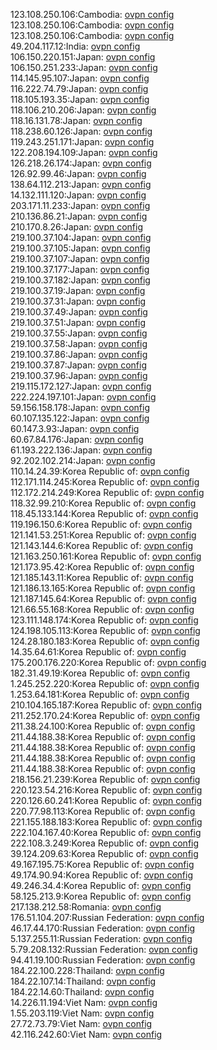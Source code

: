 123.108.250.106:Cambodia: [ovpn config](vpn/123_108_250_106.ovpn)  
123.108.250.106:Cambodia: [ovpn config](vpn/123_108_250_106.ovpn)  
123.108.250.106:Cambodia: [ovpn config](vpn/123_108_250_106.ovpn)  
49.204.117.12:India: [ovpn config](vpn/49_204_117_12.ovpn)  
106.150.220.151:Japan: [ovpn config](vpn/106_150_220_151.ovpn)  
106.150.251.233:Japan: [ovpn config](vpn/106_150_251_233.ovpn)  
114.145.95.107:Japan: [ovpn config](vpn/114_145_95_107.ovpn)  
116.222.74.79:Japan: [ovpn config](vpn/116_222_74_79.ovpn)  
118.105.193.35:Japan: [ovpn config](vpn/118_105_193_35.ovpn)  
118.106.210.206:Japan: [ovpn config](vpn/118_106_210_206.ovpn)  
118.16.131.78:Japan: [ovpn config](vpn/118_16_131_78.ovpn)  
118.238.60.126:Japan: [ovpn config](vpn/118_238_60_126.ovpn)  
119.243.251.171:Japan: [ovpn config](vpn/119_243_251_171.ovpn)  
122.208.194.109:Japan: [ovpn config](vpn/122_208_194_109.ovpn)  
126.218.26.174:Japan: [ovpn config](vpn/126_218_26_174.ovpn)  
126.92.99.46:Japan: [ovpn config](vpn/126_92_99_46.ovpn)  
138.64.112.213:Japan: [ovpn config](vpn/138_64_112_213.ovpn)  
14.132.111.120:Japan: [ovpn config](vpn/14_132_111_120.ovpn)  
203.171.11.233:Japan: [ovpn config](vpn/203_171_11_233.ovpn)  
210.136.86.21:Japan: [ovpn config](vpn/210_136_86_21.ovpn)  
210.170.8.26:Japan: [ovpn config](vpn/210_170_8_26.ovpn)  
219.100.37.104:Japan: [ovpn config](vpn/219_100_37_104.ovpn)  
219.100.37.105:Japan: [ovpn config](vpn/219_100_37_105.ovpn)  
219.100.37.107:Japan: [ovpn config](vpn/219_100_37_107.ovpn)  
219.100.37.177:Japan: [ovpn config](vpn/219_100_37_177.ovpn)  
219.100.37.182:Japan: [ovpn config](vpn/219_100_37_182.ovpn)  
219.100.37.19:Japan: [ovpn config](vpn/219_100_37_19.ovpn)  
219.100.37.31:Japan: [ovpn config](vpn/219_100_37_31.ovpn)  
219.100.37.49:Japan: [ovpn config](vpn/219_100_37_49.ovpn)  
219.100.37.51:Japan: [ovpn config](vpn/219_100_37_51.ovpn)  
219.100.37.55:Japan: [ovpn config](vpn/219_100_37_55.ovpn)  
219.100.37.58:Japan: [ovpn config](vpn/219_100_37_58.ovpn)  
219.100.37.86:Japan: [ovpn config](vpn/219_100_37_86.ovpn)  
219.100.37.87:Japan: [ovpn config](vpn/219_100_37_87.ovpn)  
219.100.37.96:Japan: [ovpn config](vpn/219_100_37_96.ovpn)  
219.115.172.127:Japan: [ovpn config](vpn/219_115_172_127.ovpn)  
222.224.197.101:Japan: [ovpn config](vpn/222_224_197_101.ovpn)  
59.156.158.178:Japan: [ovpn config](vpn/59_156_158_178.ovpn)  
60.107.135.122:Japan: [ovpn config](vpn/60_107_135_122.ovpn)  
60.147.3.93:Japan: [ovpn config](vpn/60_147_3_93.ovpn)  
60.67.84.176:Japan: [ovpn config](vpn/60_67_84_176.ovpn)  
61.193.222.136:Japan: [ovpn config](vpn/61_193_222_136.ovpn)  
92.202.102.214:Japan: [ovpn config](vpn/92_202_102_214.ovpn)  
110.14.24.39:Korea Republic of: [ovpn config](vpn/110_14_24_39.ovpn)  
112.171.114.245:Korea Republic of: [ovpn config](vpn/112_171_114_245.ovpn)  
112.172.214.249:Korea Republic of: [ovpn config](vpn/112_172_214_249.ovpn)  
118.32.99.210:Korea Republic of: [ovpn config](vpn/118_32_99_210.ovpn)  
118.45.133.144:Korea Republic of: [ovpn config](vpn/118_45_133_144.ovpn)  
119.196.150.6:Korea Republic of: [ovpn config](vpn/119_196_150_6.ovpn)  
121.141.53.251:Korea Republic of: [ovpn config](vpn/121_141_53_251.ovpn)  
121.143.144.6:Korea Republic of: [ovpn config](vpn/121_143_144_6.ovpn)  
121.163.250.161:Korea Republic of: [ovpn config](vpn/121_163_250_161.ovpn)  
121.173.95.42:Korea Republic of: [ovpn config](vpn/121_173_95_42.ovpn)  
121.185.143.11:Korea Republic of: [ovpn config](vpn/121_185_143_11.ovpn)  
121.186.13.165:Korea Republic of: [ovpn config](vpn/121_186_13_165.ovpn)  
121.187.145.64:Korea Republic of: [ovpn config](vpn/121_187_145_64.ovpn)  
121.66.55.168:Korea Republic of: [ovpn config](vpn/121_66_55_168.ovpn)  
123.111.148.174:Korea Republic of: [ovpn config](vpn/123_111_148_174.ovpn)  
124.198.105.113:Korea Republic of: [ovpn config](vpn/124_198_105_113.ovpn)  
124.28.180.183:Korea Republic of: [ovpn config](vpn/124_28_180_183.ovpn)  
14.35.64.61:Korea Republic of: [ovpn config](vpn/14_35_64_61.ovpn)  
175.200.176.220:Korea Republic of: [ovpn config](vpn/175_200_176_220.ovpn)  
182.31.49.19:Korea Republic of: [ovpn config](vpn/182_31_49_19.ovpn)  
1.245.252.220:Korea Republic of: [ovpn config](vpn/1_245_252_220.ovpn)  
1.253.64.181:Korea Republic of: [ovpn config](vpn/1_253_64_181.ovpn)  
210.104.165.187:Korea Republic of: [ovpn config](vpn/210_104_165_187.ovpn)  
211.252.170.24:Korea Republic of: [ovpn config](vpn/211_252_170_24.ovpn)  
211.38.24.100:Korea Republic of: [ovpn config](vpn/211_38_24_100.ovpn)  
211.44.188.38:Korea Republic of: [ovpn config](vpn/211_44_188_38.ovpn)  
211.44.188.38:Korea Republic of: [ovpn config](vpn/211_44_188_38.ovpn)  
211.44.188.38:Korea Republic of: [ovpn config](vpn/211_44_188_38.ovpn)  
211.44.188.38:Korea Republic of: [ovpn config](vpn/211_44_188_38.ovpn)  
218.156.21.239:Korea Republic of: [ovpn config](vpn/218_156_21_239.ovpn)  
220.123.54.216:Korea Republic of: [ovpn config](vpn/220_123_54_216.ovpn)  
220.126.60.241:Korea Republic of: [ovpn config](vpn/220_126_60_241.ovpn)  
220.77.98.113:Korea Republic of: [ovpn config](vpn/220_77_98_113.ovpn)  
221.155.188.183:Korea Republic of: [ovpn config](vpn/221_155_188_183.ovpn)  
222.104.167.40:Korea Republic of: [ovpn config](vpn/222_104_167_40.ovpn)  
222.108.3.249:Korea Republic of: [ovpn config](vpn/222_108_3_249.ovpn)  
39.124.209.63:Korea Republic of: [ovpn config](vpn/39_124_209_63.ovpn)  
49.167.195.75:Korea Republic of: [ovpn config](vpn/49_167_195_75.ovpn)  
49.174.90.94:Korea Republic of: [ovpn config](vpn/49_174_90_94.ovpn)  
49.246.34.4:Korea Republic of: [ovpn config](vpn/49_246_34_4.ovpn)  
58.125.213.9:Korea Republic of: [ovpn config](vpn/58_125_213_9.ovpn)  
217.138.212.58:Romania: [ovpn config](vpn/217_138_212_58.ovpn)  
176.51.104.207:Russian Federation: [ovpn config](vpn/176_51_104_207.ovpn)  
46.17.44.170:Russian Federation: [ovpn config](vpn/46_17_44_170.ovpn)  
5.137.255.11:Russian Federation: [ovpn config](vpn/5_137_255_11.ovpn)  
5.79.208.132:Russian Federation: [ovpn config](vpn/5_79_208_132.ovpn)  
94.41.19.100:Russian Federation: [ovpn config](vpn/94_41_19_100.ovpn)  
184.22.100.228:Thailand: [ovpn config](vpn/184_22_100_228.ovpn)  
184.22.107.14:Thailand: [ovpn config](vpn/184_22_107_14.ovpn)  
184.22.14.60:Thailand: [ovpn config](vpn/184_22_14_60.ovpn)  
14.226.11.194:Viet Nam: [ovpn config](vpn/14_226_11_194.ovpn)  
1.55.203.119:Viet Nam: [ovpn config](vpn/1_55_203_119.ovpn)  
27.72.73.79:Viet Nam: [ovpn config](vpn/27_72_73_79.ovpn)  
42.116.242.60:Viet Nam: [ovpn config](vpn/42_116_242_60.ovpn)  
